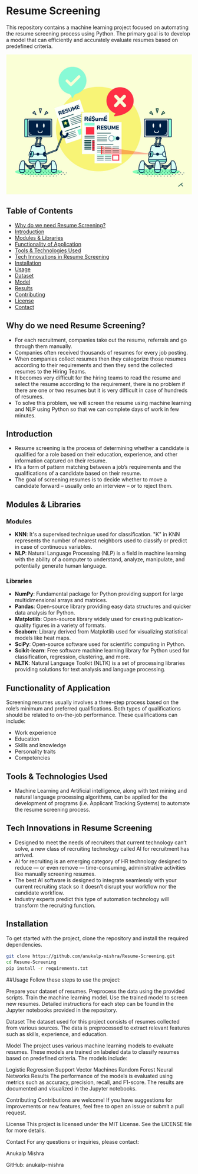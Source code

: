 # Resume Screening

This repository contains a machine learning project focused on automating the resume screening process using Python. The primary goal is to develop a model that can efficiently and accurately evaluate resumes based on predefined criteria.

<img src="Cover.png" alt="resume cover">

## Table of Contents

- [Why do we need Resume Screening?](#why-do-we-need-resume-screening)
- [Introduction](#introduction)
- [Modules & Libraries](#modules--libraries)
- [Functionality of Application](#functionality-of-application)
- [Tools & Technologies Used](#tools--technologies-used)
- [Tech Innovations in Resume Screening](#tech-innovations-in-resume-screening)
- [Installation](#installation)
- [Usage](#usage)
- [Dataset](#dataset)
- [Model](#model)
- [Results](#results)
- [Contributing](#contributing)
- [License](#license)
- [Contact](#contact)

## Why do we need Resume Screening?

- For each recruitment, companies take out the resume, referrals and go through them manually.
- Companies often received thousands of resumes for every job posting.
- When companies collect resumes then they categorize those resumes according to their requirements and then they send the collected resumes to the Hiring Teams.
- It becomes very difficult for the hiring teams to read the resume and select the resume according to the requirement, there is no problem if there are one or two resumes but it is very difficult in case of hundreds of resumes.
- To solve this problem, we will screen the resume using machine learning and NLP using Python so that we can complete days of work in few minutes.

## Introduction

- Resume screening is the process of determining whether a candidate is qualified for a role based on their education, experience, and other information captured on their resume.
- It’s a form of pattern matching between a job’s requirements and the qualifications of a candidate based on their resume.
- The goal of screening resumes is to decide whether to move a candidate forward – usually onto an interview – or to reject them.

## Modules & Libraries

### Modules
- **KNN**: It's a supervised technique used for classification. "K" in KNN represents the number of nearest neighbors used to classify or predict in case of continuous variables.
- **NLP**: Natural Language Processing (NLP) is a field in machine learning with the ability of a computer to understand, analyze, manipulate, and potentially generate human language.

### Libraries
- **NumPy**: Fundamental package for Python providing support for large multidimensional arrays and matrices.
- **Pandas**: Open-source library providing easy data structures and quicker data analysis for Python.
- **Matplotlib**: Open-source library widely used for creating publication-quality figures in a variety of formats.
- **Seaborn**: Library derived from Matplotlib used for visualizing statistical models like heat maps.
- **SciPy**: Open-source software used for scientific computing in Python.
- **Scikit-learn**: Free software machine learning library for Python used for classification, regression, clustering, and more.
- **NLTK**: Natural Language Toolkit (NLTK) is a set of processing libraries providing solutions for text analysis and language processing.

## Functionality of Application

Screening resumes usually involves a three-step process based on the role’s minimum and preferred qualifications. Both types of qualifications should be related to on-the-job performance. These qualifications can include:
- Work experience
- Education
- Skills and knowledge
- Personality traits
- Competencies

## Tools & Technologies Used

- Machine Learning and Artificial intelligence, along with text mining and natural language processing algorithms, can be applied for the development of programs (i.e. Applicant Tracking Systems) to automate the resume screening process.

## Tech Innovations in Resume Screening

- Designed to meet the needs of recruiters that current technology can’t solve, a new class of recruiting technology called AI for recruitment has arrived.
- AI for recruiting is an emerging category of HR technology designed to reduce — or even remove — time-consuming, administrative activities like manually screening resumes.
- The best AI software is designed to integrate seamlessly with your current recruiting stack so it doesn’t disrupt your workflow nor the candidate workflow.
- Industry experts predict this type of automation technology will transform the recruiting function.

## Installation

To get started with the project, clone the repository and install the required dependencies.

```bash
git clone https://github.com/anukalp-mishra/Resume-Screening.git
cd Resume-Screening
pip install -r requirements.txt
```
##Usage
Follow these steps to use the project:

Prepare your dataset of resumes.
Preprocess the data using the provided scripts.
Train the machine learning model.
Use the trained model to screen new resumes.
Detailed instructions for each step can be found in the Jupyter notebooks provided in the repository.

Dataset
The dataset used for this project consists of resumes collected from various sources. The data is preprocessed to extract relevant features such as skills, experience, and education.

Model
The project uses various machine learning models to evaluate resumes. These models are trained on labeled data to classify resumes based on predefined criteria. The models include:

Logistic Regression
Support Vector Machines
Random Forest
Neural Networks
Results
The performance of the models is evaluated using metrics such as accuracy, precision, recall, and F1-score. The results are documented and visualized in the Jupyter notebooks.

Contributing
Contributions are welcome! If you have suggestions for improvements or new features, feel free to open an issue or submit a pull request.

License
This project is licensed under the MIT License. See the LICENSE file for more details.

Contact
For any questions or inquiries, please contact:

Anukalp Mishra

GitHub: anukalp-mishra
